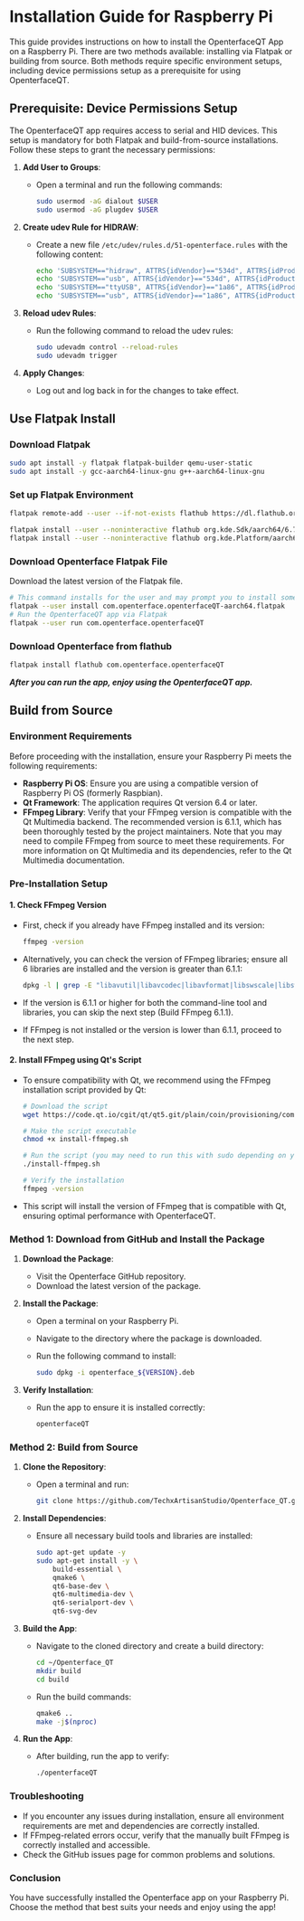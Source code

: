 # Installation Guide for Raspberry Pi

This guide provides instructions on how to install the OpenterfaceQT App on a Raspberry Pi. There are two methods available: installing via Flatpak or building from source. Both methods require specific environment setups, including device permissions setup as a prerequisite for using OpenterfaceQT.

## Prerequisite: Device Permissions Setup

The OpenterfaceQT app requires access to serial and HID devices. This setup is mandatory for both Flatpak and build-from-source installations. Follow these steps to grant the necessary permissions:

1. **Add User to Groups**:

   - Open a terminal and run the following commands:

     ```bash
     sudo usermod -aG dialout $USER
     sudo usermod -aG plugdev $USER
     ```

2. **Create udev Rule for HIDRAW**:

   - Create a new file `/etc/udev/rules.d/51-openterface.rules` with the following content:

     ```bash
     echo 'SUBSYSTEM=="hidraw", ATTRS{idVendor}=="534d", ATTRS{idProduct}=="2109", TAG+="uaccess"' | sudo tee /etc/udev/rules.d/51-openterface.rules
     echo 'SUBSYSTEM=="usb", ATTRS{idVendor}=="534d", ATTRS{idProduct}=="2109", TAG+="uaccess"' | sudo tee -a /etc/udev/rules.d/51-openterface.rules
     echo 'SUBSYSTEM=="ttyUSB", ATTRS{idVendor}=="1a86", ATTRS{idProduct}=="7523", TAG+="uaccess"' | sudo tee -a /etc/udev/rules.d/51-openterface.rules
     echo 'SUBSYSTEM=="usb", ATTRS{idVendor}=="1a86", ATTRS{idProduct}=="7523", TAG+="uaccess"' | sudo tee -a /etc/udev/rules.d/51-openterface.rules
     ```

3. **Reload udev Rules**:

   - Run the following command to reload the udev rules:

     ```bash
     sudo udevadm control --reload-rules
     sudo udevadm trigger
     ```

4. **Apply Changes**:

   - Log out and log back in for the changes to take effect.

## Use Flatpak Install

### Download Flatpak

```sh
sudo apt install -y flatpak flatpak-builder qemu-user-static
sudo apt install -y gcc-aarch64-linux-gnu g++-aarch64-linux-gnu
```

### Set up Flatpak Environment

```sh
flatpak remote-add --user --if-not-exists flathub https://dl.flathub.org/repo/flathub.flatpakrepo

flatpak install --user --noninteractive flathub org.kde.Sdk/aarch64/6.7
flatpak install --user --noninteractive flathub org.kde.Platform/aarch64/6.7
```

### Download Openterface Flatpak File

Download the latest version of the Flatpak file.

```sh
# This command installs for the user and may prompt you to install some packages; proceed with the installation.
flatpak --user install com.openterface.openterfaceQT-aarch64.flatpak
# Run the OpenterfaceQT app via Flatpak
flatpak --user run com.openterface.openterfaceQT
```

### Download Openterface from flathub

```sh
flatpak install flathub com.openterface.openterfaceQT
```

***After you can run the app, enjoy using the OpenterfaceQT app.***

## Build from Source

### Environment Requirements

Before proceeding with the installation, ensure your Raspberry Pi meets the following requirements:

- **Raspberry Pi OS**: Ensure you are using a compatible version of Raspberry Pi OS (formerly Raspbian).
- **Qt Framework**: The application requires Qt version 6.4 or later.
- **FFmpeg Library**: Verify that your FFmpeg version is compatible with the Qt Multimedia backend. The recommended version is 6.1.1, which has been thoroughly tested by the project maintainers. Note that you may need to compile FFmpeg from source to meet these requirements. For more information on Qt Multimedia and its dependencies, refer to the Qt Multimedia documentation.

### Pre-Installation Setup

#### 1. Check FFmpeg Version

- First, check if you already have FFmpeg installed and its version:

  ```bash
  ffmpeg -version
  ```
- Alternatively, you can check the version of FFmpeg libraries; ensure all 6 libraries are installed and the version is greater than 6.1.1:

  ```bash
  dpkg -l | grep -E "libavutil|libavcodec|libavformat|libswscale|libswresample|libpostproc"
  ```
- If the version is 6.1.1 or higher for both the command-line tool and libraries, you can skip the next step (Build FFmpeg 6.1.1).
- If FFmpeg is not installed or the version is lower than 6.1.1, proceed to the next step.

#### 2. Install FFmpeg using Qt's Script

- To ensure compatibility with Qt, we recommend using the FFmpeg installation script provided by Qt:

  ```bash
  # Download the script
  wget https://code.qt.io/cgit/qt/qt5.git/plain/coin/provisioning/common/linux/install-ffmpeg.sh?h=6.4.3 -O install-ffmpeg.sh
  
  # Make the script executable
  chmod +x install-ffmpeg.sh
  
  # Run the script (you may need to run this with sudo depending on your system configuration)
  ./install-ffmpeg.sh
  
  # Verify the installation
  ffmpeg -version
  ```
- This script will install the version of FFmpeg that is compatible with Qt, ensuring optimal performance with OpenterfaceQT.

### Method 1: Download from GitHub and Install the Package

1. **Download the Package**:

   - Visit the Openterface GitHub repository.
   - Download the latest version of the package.

2. **Install the Package**:

   - Open a terminal on your Raspberry Pi.
   - Navigate to the directory where the package is downloaded.
   - Run the following command to install:

     ```bash
     sudo dpkg -i openterface_${VERSION}.deb
     ```

3. **Verify Installation**:

   - Run the app to ensure it is installed correctly:

     ```bash
     openterfaceQT
     ```

### Method 2: Build from Source

1. **Clone the Repository**:

   - Open a terminal and run:

     ```bash
     git clone https://github.com/TechxArtisanStudio/Openterface_QT.git
     ```

2. **Install Dependencies**:

   - Ensure all necessary build tools and libraries are installed:

     ```bash
     sudo apt-get update -y
     sudo apt-get install -y \
         build-essential \
         qmake6 \
         qt6-base-dev \
         qt6-multimedia-dev \
         qt6-serialport-dev \
         qt6-svg-dev
     ```

3. **Build the App**:

   - Navigate to the cloned directory and create a build directory:

     ```bash
     cd ~/Openterface_QT
     mkdir build
     cd build
     ```
   - Run the build commands:

     ```bash
     qmake6 ..
     make -j$(nproc)
     ```

4. **Run the App**:

   - After building, run the app to verify:

     ```bash
     ./openterfaceQT
     ```

### Troubleshooting

- If you encounter any issues during installation, ensure all environment requirements are met and dependencies are correctly installed.
- If FFmpeg-related errors occur, verify that the manually built FFmpeg is correctly installed and accessible.
- Check the GitHub issues page for common problems and solutions.

### Conclusion

You have successfully installed the Openterface app on your Raspberry Pi. Choose the method that best suits your needs and enjoy using the app!